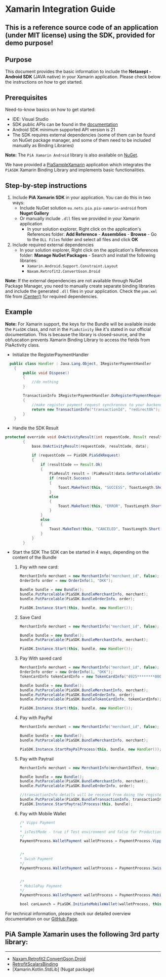 # Xamarin Integration Guide
This is a reference source code of an application (under MIT license) using the SDK, provided for demo purpose!
---

## Purpose
This document provides the basic information to include the **Netaxept - Android SDK** (JAVA native) in your Xamarin application. Please check below the instructions on how to get started.

## Prerequisites
Need-to-know basics on how to get started:
+ IDE: Visual Studio
+ SDK public APIs can be found in the [documentation](../documentation)
+ Android SDK minimum supported API version is 21
+ The SDK requires external dependencies (some of them can be found on NuGet package manager, and some of them need to be included manually as Binding Libraries)

**Note:** The `PiA Xamarin Android` library is also available on [NuGet](https://www.nuget.org/).

We have provided a [PiaSampleXamarin](PiaSampleXamarin) application which integrates the `PiASDK` Xamarin Binding Library and implements basic functionalities.

## Step-by-step instructions
1. Include **PiA Xamarin SDK** in your application. You can do this in two ways:
    + Include NuGet solution `eu.nets.pia.pia-xamarin-android` from **Nuget Gallery** 
    + Or manually include `.dll` files we provided in your Xamarin application
        + In your solution explorer, Right click on the application's References folder: **Add Reference** - **Assemblies** - **Browse** - Go to the `DLL Files` folder and select all files and click **OK**
2. Include required external dependencies
    + In your solution explorer, Right click on the application's References folder: **Manage NuGet Packages** - Search and install the following libraries:
        + `Xamarin.Android.Support.Constraint.Layout`
        + `Naxam.Retrofit2.ConvertGson.Droid`

**Note:** If the external dependencies are not available through NuGet Package Manager, you need to manually create separate binding libraries and include the generated `.dll` files in your application. Check the `pom.xml` file from [jCenter()](http://jcenter.bintray.com/eu/nets/pia/pia-sdk/) for required dependencies.

## Example

**Note:** For Xamarin support, the keys for the Bundle will be available inside the `PiaSDK` class, and not in the `PiaActivity` like it's stated in our official documentation. This is because the library is closed-source, and the obfuscation prevents Xamarin Binding Library to access the fields from PiaActivity class.

+ Initialize the RegisterPaymentHandler

```java
  public class Handler : Java.Lang.Object, IRegisterPaymentHandler
    {
        public void Dispose()
        {
            //do nothing
        }

        TransactionInfo IRegisterPaymentHandler.DoRegisterPaymentRequest(bool p0)
        {
            //make register payment request synchronous to your backend and return the Transaction info
            return new TransactionInfo("transactionId", "redirectOk");
        }
    }
```

+ Handle the SDK Result
```java
protected override void OnActivityResult(int requestCode, Result resultCode, Intent data)
        {
            base.OnActivityResult(requestCode, resultCode, data);

            if (requestCode == PiaSDK.PiaSdkRequest)
            {
                if (resultCode == Result.Ok)
                {
                    PiaResult result = (PiaResult)data.GetParcelableExtra(PiaSDK.BundleCompleteResult);
                    if (result.Success)
                    {
                        Toast.MakeText(this, "SUCCESS", ToastLength.Short).Show();
                    }
                    else
                    {
                        Toast.MakeText(this, "ERROR", ToastLength.Short).Show();
                    }
                }
                else
                {
                    Toast.MakeText(this, "CANCELED", ToastLength.Short).Show();
                }
            }
        }
```
+ Start the SDK
The SDK can be started in 4 ways, depending on the content of the Bundle
    1. Pay with new card:
        ```java
        MerchantInfo merchant = new MerchantInfo("merchant_id", false);
        OrderInfo order = new OrderInfo(1, "DKK");
        
        Bundle bundle = new Bundle();
        bundle.PutParcelable(PiaSDK.BundleMerchantInfo, merchant);
        bundle.PutParcelable(PiaSDK.BundleOrderInfo, order);
        
        PiaSDK.Instance.Start(this, bundle, new Handler());
        ```

    2. Save Card
        ```java
        MerchantInfo merchant = new MerchantInfo("merchant_id", false);
        
        Bundle bundle = new Bundle();
        bundle.PutParcelable(PiaSDK.BundleMerchantInfo, merchant);
        
        PiaSDK.Instance.Start(this, bundle, new Handler());
        ```
    3. Pay With saved card
        ``` java
        MerchantInfo merchant = new MerchantInfo("merchant_id", false);
        OrderInfo order = new OrderInfo(1, "DKK");
        TokenCardInfo tokenCardInfo = new TokenCardInfo("4925********0004", "08/22", true, false);
        
        Bundle bundle = new Bundle();
        bundle.PutParcelable(PiaSDK.BundleMerchantInfo, merchant);
        bundle.PutParcelable(PiaSDK.BundleOrderInfo, order);
        bundle.PutParcelable(PiaSDK.BundleTokenCardInfo, tokenCardInfo);
        
        PiaSDK.Instance.Start(this, bundle, new Handler());
        ```

    4. Pay with PayPal
    
        ```java
        MerchantInfo merchant = new MerchantInfo("merchant_id", false);
        
        Bundle bundle = new Bundle();
        bundle.PutParcelable(PiaSDK.BundleMerchantInfo, merchant);
        
        PiaSDK.Instance.StartPayPalProcess(this, bundle, new Handler());
        ```
	5. Pay with Paytrail
    
        ```java
        MerchantInfo merchant = new MerchantInfo(merchantIdTest, true);
        
        Bundle bundle = new Bundle();
        bundle.PutParcelable(PiaSDK.BundleMerchantInfo, merchant);
        bundle.PutParcelable(PiaSDK.BundleOrderInfo, order);
        
		//transactionInfo details will be receied from doing the register call for registering the transaction.
        bundle.PutParcelable(PiaSDK.BundleTransactionInfo, transactionInfo);
        PiaSDK.Instance.StartPaytrailProcess(this, bundle);
        ```

	6. Pay with Mobile Wallet
    
        ```java
        /* Vipps Payment
		* 
        * isTestMode - true if Test environment and false for Production.
        */
        PaymentProcess.WalletPayment walletProcess = PaymentProcess.Vipps(true, this);


        /*
        * Swish Payment
        */
        PaymentProcess.WalletPayment walletProcess = PaymentProcess.Swish(this);


        /*
        * MobilePay Payment
        */
        PaymentProcess.WalletPayment walletProcess = PaymentProcess.MobilePay(this);

        bool canLaunch = PiaSDK.InitiateMobileWallet(walletProcess, this);
        ```

For technical information, please check our detailed overview documentation on our [GitHub Page](../).

## PiA Sample Xamarin uses the following 3rd party library:
---
- [Naxam.Retrofit2.ConvertGson.Droid](https://github.com/NAXAM/retrofit2-convertgson-android-binding)
- [RetrofitScalarsBinding](https://github.com/square/retrofit/tree/master/retrofit-converters/scalars)
- [Xamarin.Kotlin.StdLib] (Nugat package)